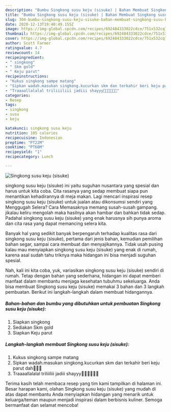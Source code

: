 ```yaml
---
description: "Bumbu Singkong susu keju (sisuke) | Bahan Membuat Singkong susu keju (sisuke) Yang Paling Enak"
title: "Bumbu Singkong susu keju (sisuke) | Bahan Membuat Singkong susu keju (sisuke) Yang Paling Enak"
slug: 304-bumbu-singkong-susu-keju-sisuke-bahan-membuat-singkong-susu-keju-sisuke-yang-paling-enak
date: 2020-12-13T19:40:49.155Z
image: https://img-global.cpcdn.com/recipes/692484333022cdce/751x532cq70/singkong-susu-keju-sisuke-foto-resep-utama.jpg
thumbnail: https://img-global.cpcdn.com/recipes/692484333022cdce/751x532cq70/singkong-susu-keju-sisuke-foto-resep-utama.jpg
cover: https://img-global.cpcdn.com/recipes/692484333022cdce/751x532cq70/singkong-susu-keju-sisuke-foto-resep-utama.jpg
author: Scott Farmer
ratingvalue: 4.7
reviewcount: 14
recipeingredient:
- " singkong"
- " Skm gold"
- " Keju parut"
recipeinstructions:
- "Kukus singkong sampe matang"
- "Sipkan wadah.masukan singkong.kucurkan skm dan terkahir beri keju parut dah🤩🤩🤩"
- "Traaaallalalal triliiiliii jadiii shayyy🤩🤩🤩🤤🤤🤤"
categories:
- Resep
tags:
- singkong
- susu
- keju

katakunci: singkong susu keju 
nutrition: 105 calories
recipecuisine: Indonesian
preptime: "PT22M"
cooktime: "PT60M"
recipeyield: "1"
recipecategory: Lunch

---
```



![Singkong susu keju (sisuke)](https://img-global.cpcdn.com/recipes/692484333022cdce/751x532cq70/singkong-susu-keju-sisuke-foto-resep-utama.jpg)


singkong susu keju (sisuke) ini yaitu suguhan nusantara yang spesial dan harus untuk kita coba. Cita rasanya yang sedap membuat siapa pun menantikan kehadirannya di meja makan.
Lagi mencari inspirasi resep singkong susu keju (sisuke) untuk jualan atau dikonsumsi sendiri yang Menggugah Selera? Cara Memasaknya memang susah-susah gampang. jikalau keliru mengolah maka hasilnya akan hambar dan bahkan tidak sedap. Padahal singkong susu keju (sisuke) yang enak harusnya sih punya aroma dan cita rasa yang dapat memancing selera kita.

Banyak hal yang sedikit banyak berpengaruh terhadap kualitas rasa dari singkong susu keju (sisuke), pertama dari jenis bahan, kemudian pemilihan bahan segar, sampai cara membuat dan menyajikannya. Tidak usah pusing kalau mau menyiapkan singkong susu keju (sisuke) yang enak di rumah, karena asal sudah tahu triknya maka hidangan ini bisa menjadi suguhan spesial.




Nah, kali ini kita coba, yuk, variasikan singkong susu keju (sisuke) sendiri di rumah. Tetap dengan bahan yang sederhana, hidangan ini dapat memberi manfaat dalam membantu menjaga kesehatan tubuhmu sekeluarga. Anda bisa membuat Singkong susu keju (sisuke) memakai 3 bahan dan 3 langkah pembuatan. Berikut ini langkah-langkah dalam membuat hidangannya.

<!--inarticleads1-->

##### Bahan-bahan dan bumbu yang dibutuhkan untuk pembuatan Singkong susu keju (sisuke):

1. Siapkan  singkong
1. Sediakan  Skm gold
1. Siapkan  Keju parut




<!--inarticleads2-->

##### Langkah-langkah membuat Singkong susu keju (sisuke):

1. Kukus singkong sampe matang
1. Sipkan wadah.masukan singkong.kucurkan skm dan terkahir beri keju parut dah🤩🤩🤩
1. Traaaallalalal triliiiliii jadiii shayyy🤩🤩🤩🤤🤤🤤




Terima kasih telah membaca resep yang tim kami tampilkan di halaman ini. Besar harapan kami, olahan Singkong susu keju (sisuke) yang mudah di atas dapat membantu Anda menyiapkan hidangan yang menarik untuk keluarga/teman maupun menjadi inspirasi dalam berbisnis kuliner. Semoga bermanfaat dan selamat mencoba!
